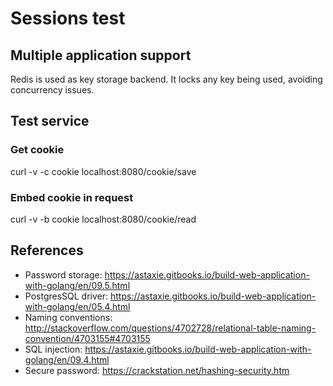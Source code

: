 # Sessions test

## Multiple application support
Redis is used as key storage backend. It locks any key being used, avoiding concurrency issues.

## Test service

### Get cookie
curl -v -c cookie localhost:8080/cookie/save

### Embed cookie in request
curl -v -b cookie localhost:8080/cookie/read

## References
* Password storage: https://astaxie.gitbooks.io/build-web-application-with-golang/en/09.5.html
* PostgresSQL driver: https://astaxie.gitbooks.io/build-web-application-with-golang/en/05.4.html
* Naming conventions: http://stackoverflow.com/questions/4702728/relational-table-naming-convention/4703155#4703155
* SQL injection: https://astaxie.gitbooks.io/build-web-application-with-golang/en/09.4.html
* Secure password: https://crackstation.net/hashing-security.htm
